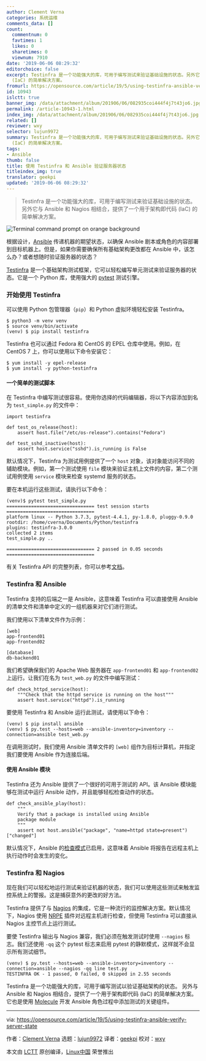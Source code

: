 ```yaml
---
author: Clement Verna
categories: 系统运维
comments_data: []
count:
  commentnum: 0
  favtimes: 1
  likes: 0
  sharetimes: 0
  viewnum: 7910
date: '2019-06-06 08:29:32'
editorchoice: false
excerpt: Testinfra 是一个功能强大的库，可用于编写测试来验证基础设施的状态。另外它与 Ansible 和 Nagios 相结合，提供了一个用于架构即代码
  (IaC) 的简单解决方案。
fromurl: https://opensource.com/article/19/5/using-testinfra-ansible-verify-server-state
id: 10943
islctt: true
banner_img: /data/attachment/album/201906/06/082935coi444f4j7t43jo6.jpg
permalink: /article-10943-1.html
index_img: /data/attachment/album/201906/06/082935coi444f4j7t43jo6.jpg.thumb.jpg
related: []
reviewer: wxy
selector: lujun9972
summary: Testinfra 是一个功能强大的库，可用于编写测试来验证基础设施的状态。另外它与 Ansible 和 Nagios 相结合，提供了一个用于架构即代码
  (IaC) 的简单解决方案。
tags:
- Ansible
thumb: false
title: 使用 Testinfra 和 Ansible 验证服务器状态
titleindex_img: true
translator: geekpi
updated: '2019-06-06 08:29:32'
---
```



> 
> Testinfra 是一个功能强大的库，可用于编写测试来验证基础设施的状态。另外它与 Ansible 和 Nagios 相结合，提供了一个用于架构即代码 (IaC) 的简单解决方案。
> 
> 
> 


![Terminal command prompt on orange background](/data/attachment/album/201906/06/082935coi444f4j7t43jo6.jpg "Terminal command prompt on orange background")


根据设计，[Ansible](https://www.ansible.com/) 传递机器的期望状态，以确保 Ansible 剧本或角色的内容部署到目标机器上。但是，如果你需要确保所有基础架构更改都在 Ansible 中，该怎么办？或者想随时验证服务器的状态？


[Testinfra](https://testinfra.readthedocs.io/en/latest/) 是一个基础架构测试框架，它可以轻松编写单元测试来验证服务器的状态。它是一个 Python 库，使用强大的 [pytest](https://pytest.org/) 测试引擎。


### 开始使用 Testinfra


可以使用 Python 包管理器（`pip`）和 Python 虚拟环境轻松安装 Testinfra。



```
$ python3 -m venv venv
$ source venv/bin/activate
(venv) $ pip install testinfra
```

Testinfra 也可以通过 Fedora 和 CentOS 的 EPEL 仓库中使用。例如，在 CentOS 7 上，你可以使用以下命令安装它：



```
$ yum install -y epel-release
$ yum install -y python-testinfra
```

#### 一个简单的测试脚本


在 Testinfra 中编写测试很容易。使用你选择的代码编辑器，将以下内容添加到名为 `test_simple.py` 的文件中：



```
import testinfra

def test_os_release(host):
    assert host.file("/etc/os-release").contains("Fedora")

def test_sshd_inactive(host):
    assert host.service("sshd").is_running is False
```

默认情况下，Testinfra 为测试用例提供了一个 `host` 对象，该对象能访问不同的辅助模块。例如，第一个测试使用 `file` 模块来验证主机上文件的内容，第二个测试用例使用 `service` 模块来检查 systemd 服务的状态。


要在本机运行这些测试，请执行以下命令：



```
(venv)$ pytest test_simple.py
================================ test session starts ================================
platform linux -- Python 3.7.3, pytest-4.4.1, py-1.8.0, pluggy-0.9.0
rootdir: /home/cverna/Documents/Python/testinfra
plugins: testinfra-3.0.0
collected 2 items
test_simple.py ..

================================ 2 passed in 0.05 seconds ================================
```

有关 Testinfra API 的完整列表，你可以参考[文档](https://testinfra.readthedocs.io/en/latest/modules.html#modules)。


### Testinfra 和 Ansible


Testinfra 支持的后端之一是 Ansible，这意味着 Testinfra 可以直接使用 Ansible 的清单文件和清单中定义的一组机器来对它们进行测试。


我们使用以下清单文件作为示例：



```
[web]
app-frontend01
app-frontend02

[database]
db-backend01
```

我们希望确保我们的 Apache Web 服务器在 `app-frontend01` 和 `app-frontend02` 上运行。让我们在名为 `test_web.py` 的文件中编写测试：



```
def check_httpd_service(host):
    """Check that the httpd service is running on the host"""
    assert host.service("httpd").is_running
```

要使用 Testinfra 和 Ansible 运行此测试，请使用以下命令：



```
(venv) $ pip install ansible
(venv) $ py.test --hosts=web --ansible-inventory=inventory --connection=ansible test_web.py
```

在调用测试时，我们使用 Ansible 清单文件的 `[web]` 组作为目标计算机，并指定我们要使用 Ansible 作为连接后端。


#### 使用 Ansible 模块


Testinfra 还为 Ansible 提供了一个很好的可用于测试的 API。该 Ansible 模块能够在测试中运行 Ansible 动作，并且能够轻松检查动作的状态。



```
def check_ansible_play(host):
    """ 
    Verify that a package is installed using Ansible
    package module
    """
    assert not host.ansible("package", "name=httpd state=present")["changed"]
```

默认情况下，Ansible 的[检查模式](https://docs.ansible.com/ansible/playbooks_checkmode.html)已启用，这意味着 Ansible 将报告在远程主机上执行动作时会发生的变化。


### Testinfra 和 Nagios


现在我们可以轻松地运行测试来验证机器的状态，我们可以使用这些测试来触发监控系统上的警报。这是捕获意外的更改的好方法。


Testinfra 提供了与 [Nagios](https://www.nagios.org/) 的集成，它是一种流行的监控解决方案。默认情况下，Nagios 使用 [NRPE](https://en.wikipedia.org/wiki/Nagios#NRPE) 插件对远程主机进行检查，但使用 Testinfra 可以直接从 Nagios 主控节点上运行测试。


要使 Testinfra 输出与 Nagios 兼容，我们必须在触发测试时使用 `--nagios` 标志。我们还使用 `-qq` 这个 pytest 标志来启用 pytest 的静默模式，这样就不会显示所有测试细节。



```
(venv) $ py.test --hosts=web --ansible-inventory=inventory --connection=ansible --nagios -qq line test.py
TESTINFRA OK - 1 passed, 0 failed, 0 skipped in 2.55 seconds
```

Testinfra 是一个功能强大的库，可用于编写测试以验证基础架构的状态。 另外与 Ansible 和 Nagios 相结合，提供了一个用于架构即代码 (IaC) 的简单解决方案。 它也是使用 [Molecule](https://github.com/ansible/molecule) 开发 Ansible 角色过程中添加测试的关键组件。




---


via: <https://opensource.com/article/19/5/using-testinfra-ansible-verify-server-state>


作者：[Clement Verna](https://opensource.com/users/cverna/users/paulbischoff/users/dcritch/users/cobiacomm/users/wgarry155/users/kadinroob/users/koreyhilpert) 选题：[lujun9972](https://github.com/lujun9972) 译者：[geekpi](https://github.com/geekpi) 校对：[wxy](https://github.com/wxy)


本文由 [LCTT](https://github.com/LCTT/TranslateProject) 原创编译，[Linux中国](https://linux.cn/) 荣誉推出